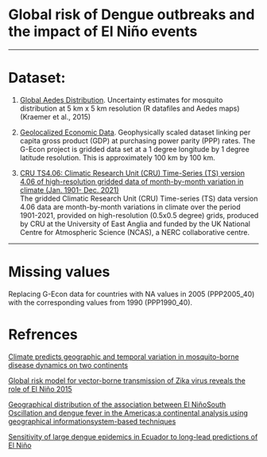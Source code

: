 # Global risk of Dengue outbreaks and the impact of El Niño events

--------------------------
# Dataset:


1. [Global Aedes Distribution](https://www.dropbox.com/sh/bpxcmzmmpiiav8u/AAAl3CBKnBYwXb0n1s1C4-K-a?dl=0). 
Uncertainty estimates for mosquito distribution at 5 km x 5 km resolution (R datafiles and Aedes maps)
(Kraemer et al., 2015)

2. [Geolocalized Economic Data](https://gecon.yale.edu/data-and-documentation-g-econ-project).
Geophysically scaled dataset linking per capita gross product (GDP) at purchasing power parity (PPP) rates. The G-Econ project is gridded data set at a 1 degree longitude by 1 degree latitude resolution. This is approximately 100 km by 100 km.  

3. [CRU TS4.06: Climatic Research Unit (CRU) Time-Series (TS) version 4.06 of high-resolution gridded data of month-by-month variation in climate (Jan. 1901- Dec. 2021)](https://catalogue.ceda.ac.uk/uuid/e0b4e1e56c1c4460b796073a31366980)   
The gridded Climatic Research Unit (CRU) Time-series (TS) data version 4.06 data are month-by-month variations in climate over the period 1901-2021, provided on high-resolution (0.5x0.5 degree) grids, produced by CRU at the University of East Anglia and funded by the UK National Centre for Atmospheric Science (NCAS), a NERC collaborative centre.
--------------------------
# Missing values 
Replacing G-Econ data for countries with NA values in 2005 (PPP2005_40) with the corresponding values from 1990 (PPP1990_40).   




# Refrences
[Climate predicts geographic and temporal variation in mosquito-borne disease dynamics on two continents](https://www.nature.com/articles/s41467-021-21496-7)

[Global risk model for vector-borne transmission of Zika virus reveals the role of El Niño 2015](https://www.pnas.org/doi/10.1073/pnas.1614303114)

[Geographical distribution of the association between El NiñoSouth   Oscillation   and   dengue   fever   in   the   Americas:a   continental   analysis   using   geographical   informationsystem-based techniques](https://geospatialhealth.net/index.php/gh/article/view/12/12)

[Sensitivity of large dengue epidemics in Ecuador to long-lead predictions of El Niño
](https://www.sciencedirect.com/science/article/pii/S2405880718300347)

